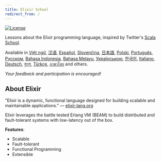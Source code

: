 ```yaml
---
title: Elixir School
redirect_from: /
---
```


[![License](//img.shields.io/badge/license-MIT-brightgreen.svg)](http://opensource.org/licenses/MIT)

Lessons about the Elixir programming language, inspired by Twitter's [Scala School](http://twitter.github.io/scala_school/).

Available in [Việt ngữ][vi], [汉语][cn], [Español][es], [Slovenčina][sk], [日本語][ja], [Polski][pl], [Português][pt], [Русском][ru], [Bahasa Indonesia][id], [Bahasa Melayu][ms], [Українською][uk], [한국어][ko], [Italiano][it], [Deutsch][de], [বাংলা][bn], [Türkçe][tr], [ภาษาไทย][th] and others.

  [cn]: /cn/
  [es]: /es/
  [it]: /it/
  [ja]: /ja/
  [ko]: /ko/
  [pl]: /pl/
  [pt]: /pt/
  [ru]: /ru/
  [sk]: /sk/
  [vi]: /vi/
  [id]: /id/
  [ms]: /ms/
  [uk]: /uk/
  [de]: /de/
  [bn]: /bn/
  [tr]: /tr/
  [th]: /th/

_Your feedback and participation is encouraged!_

## About Elixir

"Elixir is a dynamic, functional language designed for building scalable and maintainable applications." — [elixir-lang.org](http://elixir-lang.org/)

Elixir leverages the battle tested Erlang VM (BEAM) to build distributed and fault-tolerant systems with low-latency out of the box.

__Features__:

+ Scalable
+ Fault-tolerant
+ Functional Programming
+ Extensible